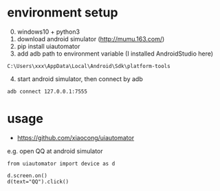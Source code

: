 # environment setup

0. windows10 + python3
1. download android simulator (http://mumu.163.com/)
2. pip install uiautomator
3. add adb path to environment variable (I installed AndroidStudio here)

```
C:\Users\xxx\AppData\Local\Android\Sdk\platform-tools
```

4. start android simulator, then connect by adb

```
adb connect 127.0.0.1:7555
```

# usage

* https://github.com/xiaocong/uiautomator

e.g. open QQ at android simulator

```
from uiautomator import device as d

d.screen.on()
d(text="QQ").click()
```

